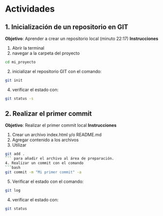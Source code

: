 # Actividades
## 1. Inicialización de un repositorio en GIT
**Objetivo**: Aprender a crear un repositorio local (minuto 22:17)
**Instrucciones**
1. Abrir la terminal 
2. navegar a la carpeta del proyecto
```bash
cd mi_proyecto
```
2. inicializar el repositorio GIT con el comando:
```bash
git init
```
4. verificar el estado con:
```bash
git status -s
```

## 2. Realizar el primer commit
**Objetivo**: Realizar el primer commit local
**Instrucciones**
1. Crear un archivo index.html y/o README.md
2. Agregar contenido a los archivos
3. Utilizar 
```bash
git add . 
``` para añadir el archivo al área de preparación.
4. Realizar un commit con el comando 
```bash
git commit -m "Mi primer commit" -a 
```
5. Verificar el estado con el comando:
```bash
git log
```
4. verificar el estado con:
```bash
git status
```

